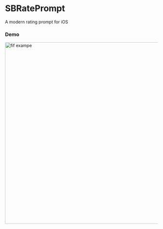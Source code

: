 SBRatePrompt
============
A modern rating prompt for iOS

### Demo

<img alt="fif exampe" src="http://i.imgur.com/Vlf4iJn.gif" height="600px">
